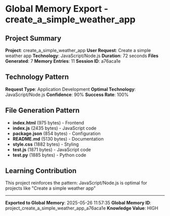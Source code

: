 ﻿# Global Memory Export - create_a_simple_weather_app

## Project Summary
**Project**: create_a_simple_weather_app
**User Request**: Create a simple weather app
**Technology**: JavaScript/Node.js
**Duration**: 72 seconds
**Files Generated**: 7
**Memory Entries**: 11
**Session ID**: a76aca1e

## Technology Pattern
**Request Type**: Application Development
**Optimal Technology**: JavaScript/Node.js
**Confidence**: 90%
**Success Rate**: 100%

## File Generation Pattern
- **index.html** (975 bytes) - Frontend
- **index.js** (2435 bytes) - JavaScript code
- **package.json** (854 bytes) - Configuration
- **README.md** (5130 bytes) - Documentation
- **style.css** (1882 bytes) - Styling
- **test.js** (1871 bytes) - JavaScript code
- **test.py** (1885 bytes) - Python code


## Learning Contribution
This project reinforces the pattern: JavaScript/Node.js is optimal for projects like "Create a simple weather app"

---
**Exported to Global Memory**: 2025-05-26 11:57:35
**Global Memory ID**: project_create_a_simple_weather_app_a76aca1e
**Knowledge Value**: HIGH
